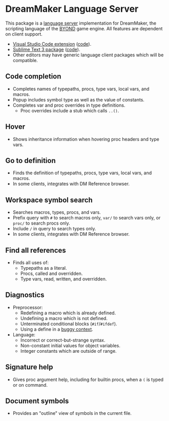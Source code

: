 # DreamMaker Language Server

This package is a [language server] implementation for DreamMaker, the
scripting language of the [BYOND] game engine. All features are dependent on
client support.

* [Visual Studio Code extension](https://marketplace.visualstudio.com/items?itemName=platymuus.dm-langclient)
  ([code](https://github.com/SpaceManiac/vscode-dm-langclient)).
* [Sublime Text 3 package](https://packagecontrol.io/packages/DreamMaker%20Language%20Client)
  ([code](https://github.com/SpaceManiac/sublime-dm-langclient)).
* Other editors may have generic language client packages which will be
  compatible.

[language server]: https://langserver.org/
[BYOND]: https://secure.byond.com/

## Code completion

* Completes names of typepaths, procs, type vars, local vars, and macros.
* Popup includes symbol type as well as the value of constants.
* Completes var and proc overrides in type definitions.
  * Proc overrides include a stub which calls `..()`.

## Hover

* Shows inheritance information when hovering proc headers and type vars.

## Go to definition

* Finds the definition of typepaths, procs, type vars, local vars, and macros.
* In some clients, integrates with DM Reference browser.

## Workspace symbol search

* Searches macros, types, procs, and vars.
* Prefix query with `#` to search macros only, `var/` to search vars only, or
  `proc/` to search procs only.
* Include `/` in query to search types only.
* In some clients, integrates with DM Reference browser.

## Find all references

* Finds all uses of:
  * Typepaths as a literal.
  * Procs, called and overridden.
  * Type vars, read, written, and overridden.

## Diagnostics

* Preprocessor:
  * Redefining a macro which is already defined.
  * Undefining a macro which is not defined.
  * Unterminated conditional blocks (`#if`/`#ifdef`).
  * Using a define in a [buggy context][2072419].
* Language:
  * Incorrect or correct-but-strange syntax.
  * Non-constant initial values for object variables.
  * Integer constants which are outside of range.

[2072419]: https://secure.byond.com/forum/?post=2072419

## Signature help

* Gives proc argument help, including for builtin procs, when a `(` is typed or
  on command.

## Document symbols

* Provides an "outline" view of symbols in the current file.
